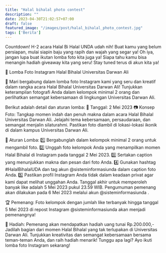 ```yaml
---
title: "Halal bihalal photo contest"
description: ""
date: 2023-04-30T21:02:57+07:00
draft: false
featured_image: "/images/post/halal_bihalal_photo_contest.jpg"
tags: ['Berita']
---
```

Countdown! H-2 acara Halal Bi Halal UNDA udah nih! Buat kamu yang belum persiapan, mulai siapin baju yang rapih dan wajah yang segar ya! Oh iya, jangan lupa buat ikutan lomba foto kita juga ya! Siapa tahu kamu bisa menangin hadiah giveaway kita yang seru! Stay tuned terus di akun kita ya! 

📸 Lomba Foto Instagram Halal Bihalal Universitas Darwan Ali 

🕌 Mari bergabung dalam lomba foto Instagram kami yang seru dan kreatif dalam rangka acara Halal Bihalal Universitas Darwan Ali! Tunjukkan keterampilan fotografi Anda dalam kelompok minimal 2 orang dan perlihatkan semangat kebersamaan di lingkungan Universitas Darwan Ali. 

Berikut adalah detail dan aturan lomba: 
📅 Tanggal: 2 Mei 2023 📷 Konsep Foto: Tangkap momen indah dan penuh makna dalam acara Halal Bihalal Universitas Darwan Ali. Jelajahi tema kebersamaan, persaudaraan, dan semangat menjalin silaturahmi. Pastikan foto diambil di lokasi-lokasi ikonik di dalam kampus Universitas Darwan Ali. 

📝 Aturan Lomba: 
1️⃣ Bergabunglah dalam kelompok minimal 2 orang untuk mengambil foto. 
2️⃣ Unggah foto kelompok Anda yang menampilkan momen Halal Bihalal di Instagram pada tanggal 2 Mei 2023. 
3️⃣ Sertakan caption yang menunjukkan makna dan pesan dari foto Anda. 
4️⃣ Gunakan hashtag #HalalBihalalUDA dan tag akun @sisteminformasiunda dalam caption foto Anda. 
5️⃣ Pastikan profil Instagram Anda tidak dalam keadaan privat agar kami dapat melihat unggahan Anda. Tanggal akhir untuk memperoleh banyak like adalah 5 Mei 2023 pukul 23.59 WIB. Pengumuman pemenang akan dilakukan pada 6 Mei 2023 melalui akun @sisteminformasiunda . 

🏆 Pemenang: Foto kelompok dengan jumlah like terbanyak hingga tanggal 5 Mei 2023 di repost Instagram @sisteminformasiunda akan menjadi pemenangnya! 

🎁 Hadiah: Pemenang akan mendapatkan hadiah uang tunai Rp.200.000,- Jadilah bagian dari momen Halal Bihalal yang tak terlupakan di Universitas Darwan Ali. Tunjukkan kreativitas dan semangat kebersamaan bersama teman-teman Anda, dan raih hadiah menarik! Tunggu apa lagi? Ayo ikuti lomba foto Instagram sekarang!
